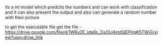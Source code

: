 its a ml model which predcits the numbers 
and can work with classification
and it can also present the output
and also can generate a random number with their picture


to get the executable file get the file - https://drive.google.com/file/d/1W6u2E_Ida6s_DsOIJ4stdQEPHqK5TWiG/view?usp=drive_link
